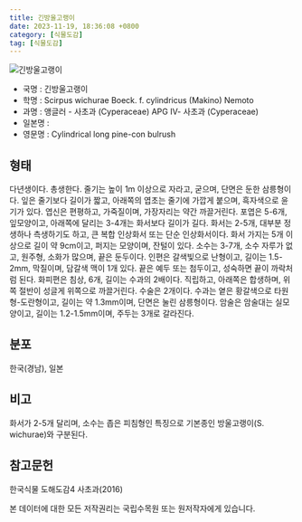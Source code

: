```yaml
---
title: 긴방울고랭이
date: 2023-11-19, 18:36:08 +0800
category: [식물도감]
tag: [식물도감]
---
```




![긴방울고랭이](http://www.nature.go.kr/fileUpload/plants/basic/illustration/9880_illustration_th2.jpg)
- 국명 : 긴방울고랭이
- 학명 : Scirpus wichurae Boeck. f. cylindricus (Makino) Nemoto
- 과명 : 앵글러 - 사초과 (Cyperaceae) APG Ⅳ- 사초과 (Cyperaceae)
- 일본명 : 
- 영문명 : Cylindrical long pine-con bulrush


## 형태
다년생이다. 총생한다. 줄기는 높이 1m 이상으로 자라고, 굳으며, 단면은 둔한 삼릉형이다. 잎은 줄기보다 길이가 짧고, 아래쪽의 엽초는 줄기에 가깝게 붙으며, 흑자색으로 윤기가 있다. 엽신은 편평하고, 가죽질이며, 가장자리는 약간 까끌거린다. 포엽은 5-6개, 잎모양이고, 아래쪽에 달리는 3-4개는 화서보다 길이가 길다. 화서는 2-5개, 대부분 정생하나 측생하기도 하고, 큰 복합 인상화서 또는 단순 인상화서이다. 화서 가지는 5개 이상으로 길이 약 9cm이고, 퍼지는 모양이며, 잔털이 있다. 소수는 3-7개, 소수 자루가 없고, 원주형, 소화가 많으며, 끝은 둔두이다. 인편은 갈색빛으로 난형이고, 길이는 1.5-2mm, 막질이며, 담갈색 맥이 1개 있다. 끝은 예두 또는 첨두이고, 성숙하면 끝이 까락처럼 된다. 화피편은 침상, 6개, 길이는 수과의 2배이다. 직립하고, 아래쪽은 합생하며, 위쪽 절반이 성글게 위쪽으로 까끌거린다. 수술은 2개이다. 수과는 옅은 황갈색으로 타원형-도란형이고, 길이는 약 1.3mm이며, 단면은 눌린 삼릉형이다. 암술은 암술대는 실모양이고, 길이는 1.2-1.5mm이며, 주두는 3개로 갈라진다.
## 분포
한국(경남), 일본
## 비고
화서가 2-5개 달리며, 소수는 좁은 피침형인 특징으로 기본종인 방울고랭이(S. wichurae)와 구분된다.
## 참고문헌
한국식물 도해도감4 사초과(2016)






본 데이터에 대한 모든 저작권리는 국립수목원 또는 원저작자에게 있습니다.

